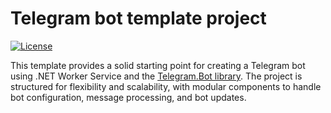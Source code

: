 # **Telegram bot template project**
[![License](https://img.shields.io/github/license/TelegramBots/telegram.bot.svg?style=flat-square&maxAge=2592000&label=License)](https://raw.githubusercontent.com/Invop/TelegramBotTemplate/refs/heads/master/LICENSE)


This template provides a solid starting point for creating a Telegram bot using .NET Worker Service and the [Telegram.Bot library](https://github.com/TelegramBots/Telegram.Bot).
The project is structured for flexibility and scalability, with modular components to handle bot configuration, message processing, and bot updates.
